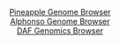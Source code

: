<div id="Pineapple_Genome_Browser" align="center">
  <a href="https://igv.org/app/?sessionURL=blob:zZJdb5swFIb_i6VWm0T4DBCQqomkTRs1bdeklH6oQg4YYgVsZjuQNMp_31m1aTer1FxsmsSFOTL4fR8_O9QSISlnKES2brm6ZSENySXv5rhuKnKNayJRWOBKEg0JUhBBWEZQuEMFlgrHsyl8uVSqkaFhUNX0asxKrktHxzV.5Qx3Us94bYx4VeEFF1hxIY2hwC03aNn2OrLATaPD2Y7uGjlW2MBVs.RMcqMhrEw7.F_6a5SWhPGapPW6UvQtQAp5IGOuF_hLlMyjLCNSXpLtJD.JLifRvXMWP517o6f45iKJveR4TkuG1VqQk6tumhf5ffRQLpPzI3t87V6TYf.hOLKHcXz6eOScHp9tGiqIPLF8a.AEnmm7AIeynGz.p97w0AO7J6cxNK624laNB7eXi6uVf7eB4t3DGOZBOXmn_V5DFc_WYATKlsIPLVNzTE9zba_3Y2kNNNMMgJHgFIXPLxpSAmcr2P68Q2rbgDdIkm_rN4U0xEVOBAp7gWn6VhDYbt_vm0Fg7bUdWovq7wEex7PAN.3Itr20oJUCqfNUskbqmDG9zQq9fD2Q6NSkQE562I26i6YFlpMNtu.dr6O77kb037UJjn.7SCj7kVT_xL.PBNHV4lDpHrfdDLQb2rNpYgsfVmwzOu.vNqsr6.Zi9UdEHhQ.DE_BRY0V7IcJvP60rsWCYqZg0FJJF7SiapsASd6h0LIdkBdlvOJgIxLl4pOpmZrlmp9_S.rsX_bfAQ--">Pineapple Genome Browser</a>
</div>
<div id="Alphonso_Genome_Browser" align="center">
  <a href="https://igv.org/app/?sessionURL=blob:zZNRT9swFIX_iyXQJqWJnbQJiYSmtrSstFBEF7qBUOQkTmpIbNd2GqDqf59hm_bCJPqwaZIf7Cvb95zjz1uwIVJRzkAEXBv1bISABdSKtwtci4pc4JooEBW4UsQCkhREEpYREG1BgZXG8dXMnFxpLVTkOFSLTo1ZyW3l2bjGz5zhVtkZr50hryqccok1l8oZSLzhDi03nZakWAjb9PbsnpNjjR1ciRVnijuCsDJpzX3Jr1JSEsZrktRNpemrgMToMRpzu8Cf.stFP8uIUlPyNMmP.9NJ_9obxTen_vAmnn9exv7ycEFLhnUjybEkja_C08nluj8qZdx4bXiWPnZn4xweeCeHo0dBJVHHKEBHXujDMDTBUJaTx__Jsxl0T9_.6P5reB4K__yyvcHXwWBYq_N1vVD3oz_43lmg4lljOADZSgYRgpYHfavn.p2XKTqyIHxJR3IKots7C2iJswez_XYL9JMwtABF1s0rOBbgMicSRJ0QwgCFodvrBl3TBe2sLWhk9feiHcdXYQDdvuv6SUErbVDOE8WEsjFj9iYr7PJ53ywnw9zH3.bz1VhcIDQVaRZ7zeUga_gbWSIIjX_T.vX5jNH3KPon1L1HiK3TfVGD.dGX0fLE88mYqgc5c.dr6FVd.nzgDt76ZD8C2i.cgssaa7PfVMzyJ28bLClm2hQ2VNGUVlQ_LU2OvAURcj2DLch4xQ2HQJbpB2hBC_Xgx994eru73Xc-">Alphonso Genome Browser</a>
</div>


<div id="DAF_Genomics_Browser" align="center">
  <a href="https://igv.org/app/?sessionURL=blob:tZF_a5wwGMffywPtX.qZ6GkVjqGb3d1aNnpXd9uVcmT6eErV2CT27I577wu2Y7BRxqCDJCQ8P77fPJ8DPKCQFW8hBGqRqUUIGCBLvl.xpqvxI2tQQliwWqIBAgsU2GYI4QEKJhVLl5e6slSqk.FkkrPC3GHLmyqTlnQs1pmS96pEnWpSizXsO2_ZXloZb3SyYhNWdyVvJZ.wLEMpTXvSYbvb7pk.fsa2Y0vcNn2tqlF1q01oY7lVMO22anMc_mLkPyjrVb2J1qtorL_Ax0U.iy4W0WcnSTfvvbeb9NN8nXrr01W1a5nqBc6.BNdk.VAOUy.eX23uv2abc9nZRa0.LE6cd6fJ0FUC5Yz45MwJpoHrw9GAmme9RgBZKUhIXMOnZwZ1XfP56kw9PQPBKwhvbg1QgmV3Ov3mAOqx06BA4n0_MjOAixwFhGZg2z4JAjp1fdcOAnI0DtCL.pVJnqfLwLdpRKlnfWON1i.qehyfFvoz.FoYf.us979iojFZ7e7mSOwTGif9aljHEbrzIYnpVfICKANe_FjBRcOUDj09n7GwWus12KpfXJzj7fEH">DAF Genomics Browser</a>
</div>

